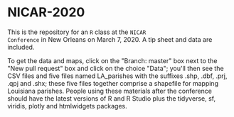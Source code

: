 # NICAR-2020

This is the repository for an <code>R</code> class at the <code>NICAR Conference</code> 
in New Orleans on March 7, 2020. A tip sheet and data are included. 

To get the data and maps, click on the "Branch: master" box next to the "New pull request" box and click on the choice "Data"; you'll then see the CSV files and five files named LA_parishes with the suffixes .shp, .dbf, .prj, .qpj and .shx; these five files together comprise a shapefile for mapping Louisiana parishes. People using these materials after the conference should have the latest versions of R and R Studio plus the tidyverse, sf, viridis, plotly and htmlwidgets packages.

